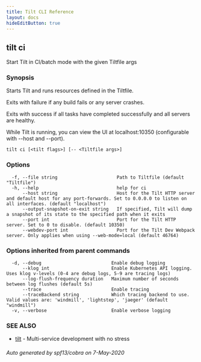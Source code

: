 ```yaml
---
title: Tilt CLI Reference
layout: docs
hideEditButton: true
---
```

## tilt ci

Start Tilt in CI/batch mode with the given Tiltfile args

### Synopsis


Starts Tilt and runs resources defined in the Tiltfile.

Exits with failure if any build fails or any server crashes.

Exits with success if all tasks have completed successfully
and all servers are healthy.

While Tilt is running, you can view the UI at localhost:10350
(configurable with --host and --port).


```
tilt ci [<tilt flags>] [-- <Tiltfile args>]
```

### Options

```
  -f, --file string                      Path to Tiltfile (default "Tiltfile")
  -h, --help                             help for ci
      --host string                      Host for the Tilt HTTP server and default host for any port-forwards. Set to 0.0.0.0 to listen on all interfaces. (default "localhost")
      --output-snapshot-on-exit string   If specified, Tilt will dump a snapshot of its state to the specified path when it exits
      --port int                         Port for the Tilt HTTP server. Set to 0 to disable. (default 10350)
      --webdev-port int                  Port for the Tilt Dev Webpack server. Only applies when using --web-mode=local (default 46764)
```

### Options inherited from parent commands

```
  -d, --debug                          Enable debug logging
      --klog int                       Enable Kubernetes API logging. Uses klog v-levels (0-4 are debug logs, 5-9 are tracing logs)
      --log-flush-frequency duration   Maximum number of seconds between log flushes (default 5s)
      --trace                          Enable tracing
      --traceBackend string            Which tracing backend to use. Valid values are: 'windmill', 'lightstep', 'jaeger' (default "windmill")
  -v, --verbose                        Enable verbose logging
```

### SEE ALSO

* [tilt](tilt.html)	 - Multi-service development with no stress

###### Auto generated by spf13/cobra on 7-May-2020
